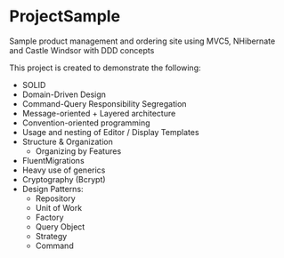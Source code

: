 # ProjectSample
Sample product management and ordering site using MVC5, NHibernate and Castle Windsor with DDD concepts

This project is created to demonstrate the following:

* SOLID
* Domain-Driven Design
* Command-Query Responsibility Segregation
* Message-oriented + Layered architecture
* Convention-oriented programming
* Usage and nesting of Editor / Display Templates
* Structure & Organization
  * Organizing by Features
* FluentMigrations
* Heavy use of generics
* Cryptography (Bcrypt)
* Design Patterns:
  * Repository
  * Unit of Work
  * Factory
  * Query Object
  * Strategy
  * Command
  
